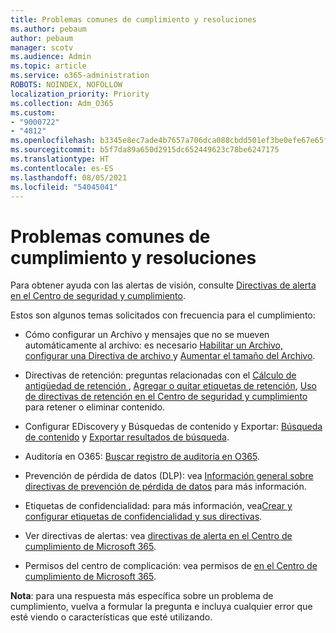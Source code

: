 ```yaml
---
title: Problemas comunes de cumplimiento y resoluciones
ms.author: pebaum
author: pebaum
manager: scotv
ms.audience: Admin
ms.topic: article
ms.service: o365-administration
ROBOTS: NOINDEX, NOFOLLOW
localization_priority: Priority
ms.collection: Adm_O365
ms.custom:
- "9000722"
- "4812"
ms.openlocfilehash: b3345e8ec7ade4b7657a706dca088cbdd501ef3be0efe67e65facdabbaf5c98a
ms.sourcegitcommit: b5f7da89a650d2915dc652449623c78be6247175
ms.translationtype: HT
ms.contentlocale: es-ES
ms.lasthandoff: 08/05/2021
ms.locfileid: "54045041"
---
```

# <a name="compliance-common-issues-and-resolutions"></a>Problemas comunes de cumplimiento y resoluciones

Para obtener ayuda con las alertas de visión, consulte [Directivas de alerta en el Centro de seguridad y cumplimiento](/microsoft-365/compliance/alert-policies).

Estos son algunos temas solicitados con frecuencia para el cumplimiento:

- Cómo configurar un Archivo y mensajes que no se mueven automáticamente al archivo: es necesario [Habilitar un Archivo, configurar una Directiva de archivo ](/microsoft-365/compliance/set-up-an-archive-and-deletion-policy-for-mailboxes) y [Aumentar el tamaño del Archivo](/microsoft-365/compliance/enable-unlimited-archiving).

- Directivas de retención: preguntas relacionadas con el [Cálculo de antigüedad de retención ](/exchange/security-and-compliance/messaging-records-management/retention-age), [Agregar o quitar etiquetas de retención](/exchange/security-and-compliance/messaging-records-management/add-or-remove-retention-tags), [Uso de directivas de retención en el Centro de seguridad y cumplimiento](/exchange/security-and-compliance/messaging-records-management/create-a-retention-policy) para retener o eliminar contenido.

- Configurar EDiscovery y Búsquedas de contenido y Exportar: [Búsqueda de contenido](/microsoft-365/compliance/content-search) y [ Exportar resultados de búsqueda](/microsoft-365/compliance/export-search-results).

- Auditoría en O365: [Buscar registro de auditoría en O365](/microsoft-365/compliance/search-the-audit-log-in-security-and-compliance).

- Prevención de pérdida de datos (DLP): vea [Información general sobre directivas de prevención de pérdida de datos](/microsoft-365/compliance/data-loss-prevention-policies) para más información.
 
- Etiquetas de confidencialidad: para más información, vea[Crear y configurar etiquetas de confidencialidad y sus directivas](/microsoft-365/compliance/create-sensitivity-labels).

- Ver directivas de alertas: vea [directivas de alerta en el Centro de cumplimiento de Microsoft 365](/microsoft-365/compliance/alert-policies).

- Permisos del centro de complicación: vea permisos de [en el Centro de cumplimiento de Microsoft 365](/microsoft-365/compliance/microsoft-365-compliance-center-permissions).

**Nota**: para una respuesta más específica sobre un problema de cumplimiento, vuelva a formular la pregunta e incluya cualquier error que esté viendo o características que esté utilizando.
